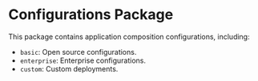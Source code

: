 # Configurations Package

This package contains application composition configurations, including:

- `basic`: Open source configurations.
- `enterprise`: Enterprise configurations.
- `custom`: Custom deployments.
